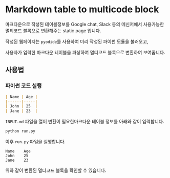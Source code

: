 # Markdown table to multicode block

마크다운으로 작성된 테이블정보를 Google chat, Slack 등의 메신저에서 사용가능한 멀티코드 블록으로 변환해주는 static page 입니다.

작성된 웹페이지는 `pyodide`를 사용하여 미리 작성된 파이썬 모듈을 불러오고,

사용자가 입력한 마크다운 테이블을 파싱하여 멀티코드 블록으로 변환하여 보여줍니다.

## 사용법

### 파이썬 코드 실행

```markdown
| Name | Age |
|------|-----|
| John | 25  |
| Jane | 23  |
```

`INPUT.md` 파일을 열어 변환이 필요한마크다운 테이블 정보를 아래와 같이 입력합니다.

```bash
python run.py
```

이후 `run.py` 파일을 실행합니다.

```plaintext
Name    Age
John    25 
Jane    23 
```

위와 같이 변환된 멀티코드 블록을 확인할 수 있습니다.
